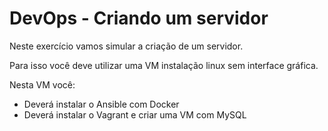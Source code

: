 # DevOps - Criando um servidor

Neste exercício vamos simular a criação de um servidor.

Para isso você deve utilizar uma VM instalação linux sem interface gráfica.

Nesta VM você: 
- Deverá instalar o Ansible com Docker 
- Deverá instalar o Vagrant e criar uma VM com MySQL

